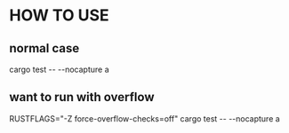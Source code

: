 # HOW TO USE
## normal case
cargo test -- --nocapture a

## want to run with overflow
RUSTFLAGS="-Z force-overflow-checks=off" cargo test -- --nocapture a
